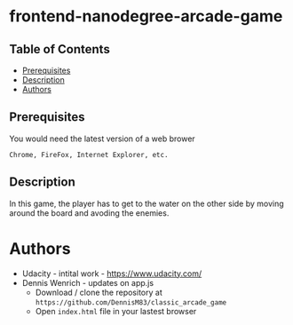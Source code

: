 frontend-nanodegree-arcade-game
===============================

## Table of Contents

* [Prerequisites](#prerequisites)
* [Description](#description)
* [Authors](#authors)

## Prerequisites

You would need the latest version of a web brower 

`Chrome, FireFox, Internet Explorer, etc.`

## Description 

In this game, the player has to get to the water on the other side by moving around the board and avoding the enemies.


# Authors 

* Udacity - intital work - https://www.udacity.com/
* Dennis Wenrich - updates on app.js
  * Download / clone the repository at `https://github.com/DennisM83/classic_arcade_game`
  * Open `index.html` file in your lastest browser
